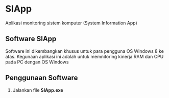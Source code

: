 # SIApp
Aplikasi monitoring sistem komputer (System Information App)

## Software SIApp
Software ini dikembangkan khusus untuk para pengguna OS Windows 8 ke atas.
Kegunaan aplikasi ini adalah untuk memnitoring kinerja RAM dan CPU pada PC
dengan OS Windows

## Penggunaan Software
1. Jalankan file **SIApp.exe**
